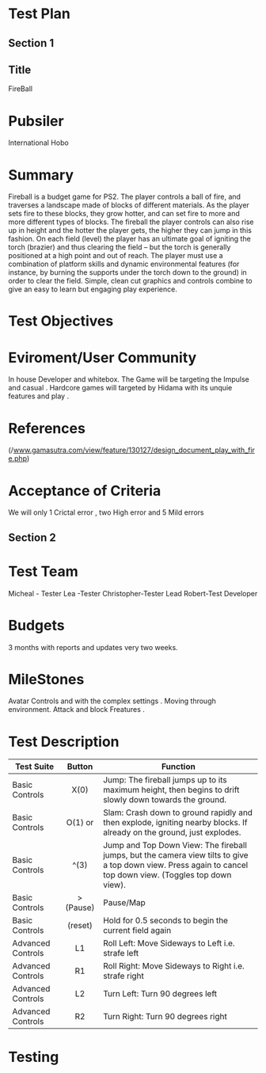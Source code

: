 # Test Plan
## Section 1
## Title 
FireBall
# Pubsiler
International Hobo
# Summary
Fireball is a budget game for PS2. The player controls a ball of fire, and traverses a landscape made of blocks of different materials. As the player sets fire to these blocks, they grow hotter, and can set fire to more and more different types of blocks. The fireball the player controls can also rise up in height and the hotter the player gets, the higher they can jump in this fashion. On each field (level) the player has an ultimate goal of igniting the torch (brazier) and thus clearing the field – but the torch is generally positioned at a high point and out of reach. The player must use a combination of platform skills and dynamic environmental features (for instance, by burning the supports under the torch down to the ground) in order to clear the field. Simple, clean cut graphics and controls combine to give an easy to learn but engaging play experience.
# Test Objectives
# Eviroment/User Community 
In house Developer and whitebox. The  Game  will be targeting  the Impulse and casual . Hardcore games  will targeted by  Hidama with its unquie features and play .
# References 
(/www.gamasutra.com/view/feature/130127/design_document_play_with_fire.php)
# Acceptance of Criteria 
We will only  1 Crictal  error , two High error and 5 Mild errors 
## Section 2 
# Test Team
Micheal  - Tester
Lea -Tester
Christopher-Tester Lead 
Robert-Test Developer 
# Budgets 
3 months  with reports and updates very two weeks.
# MileStones
Avatar Controls and  with the complex settings . Moving through environment.  Attack and block Freatures .
# Test Description
|Test Suite     |Button    |Function                                               |
|---------------|:--------:|-------------------------------------------------------|
|Basic Controls |X(0)   |Jump: The fireball jumps up to its maximum height, then begins to drift slowly down towards the ground.|
|Basic Controls |O(1) or [](2)|Slam: Crash down to ground rapidly and then explode, igniting nearby blocks. If already on the ground, just explodes. |
|Basic Controls | ^(3) |Jump and Top Down View: The fireball jumps, but the camera view tilts to give a top down view. Press again to cancel top down view. (Toggles top down view). |
|Basic Controls | > (Pause)| Pause/Map |
|Basic Controls | (reset) | Hold for 0.5 seconds to begin the current field again |
|Advanced Controls | L1 |Roll Left: Move Sideways to Left i.e. strafe left |
|Advanced Controls | R1 |Roll Right: Move Sideways to Right i.e. strafe right |
|Advanced Controls | L2 |Turn Left: Turn 90 degrees left |
|Advanced Controls | R2 |Turn Right: Turn 90 degrees right |
# Testing 



